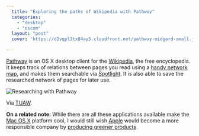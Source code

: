 ```yaml
---
  title: "Exploring the paths of Wikipedia with Pathway"
  categories: 
    - "desktop"
    - "oscom"
  layout: "post"
  cover: 'https://d2vqpl3tx84ay5.cloudfront.net/pathway-midgard-small.jpg'

---
```

[Pathway][1] is an OS X desktop client for the [Wikipedia][2], the free encyclopedia. It  keeps track of relations between pages you read using a [handy network map][3], and makes them searchable via [Spotlight][4]. It is also able to save the researched network of pages for later use.

![Researching with Pathway](https://d2vqpl3tx84ay5.cloudfront.net/pathway-midgard-small.jpg)

Via [TUAW][5].

__On a related note:__ While there are all these applications available make the [Mac OS X][6] platform cool, I would still wish [Apple][8] would become a more responsible company by [producing greener products][7].

[1]: http://pathway.screenager.be/features.html
[2]: http://en.wikipedia.org/wiki/Wikipedia
[3]: http://pathway.screenager.be/screenshot6.jpeg
[4]: http://www.apple.com/macosx/features/spotlight/
[5]: http://www.tuaw.com/2006/09/26/pathway-wikipedia-research-tool/
[6]: http://en.wikipedia.org/wiki/Mac_OS_X
[7]: http://www.greenpeace.org/apple/
[8]: http://en.wikipedia.org/wiki/Apple_Computer
